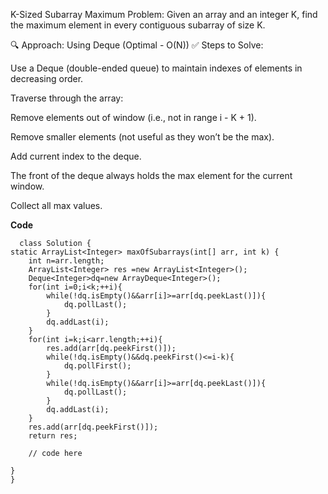  K-Sized Subarray Maximum
Problem:
Given an array and an integer K, find the maximum element in every contiguous subarray of size K.

🔍 Approach: Using Deque (Optimal - O(N))
✅ Steps to Solve:

Use a Deque (double-ended queue) to maintain indexes of elements in decreasing order.

Traverse through the array:

Remove elements out of window (i.e., not in range i - K + 1).

Remove smaller elements (not useful as they won’t be the max).

Add current index to the deque.

The front of the deque always holds the max element for the current window.

Collect all max values.


**Code**

      class Solution {
    static ArrayList<Integer> maxOfSubarrays(int[] arr, int k) {
        int n=arr.length;
        ArrayList<Integer> res =new ArrayList<Integer>();
        Deque<Integer>dq=new ArrayDeque<Integer>();
        for(int i=0;i<k;++i){
            while(!dq.isEmpty()&&arr[i]>=arr[dq.peekLast()]){
                dq.pollLast();
            }
            dq.addLast(i);
        }
        for(int i=k;i<arr.length;++i){
            res.add(arr[dq.peekFirst()]);
            while(!dq.isEmpty()&&dq.peekFirst()<=i-k){
                dq.pollFirst();
            }
            while(!dq.isEmpty()&&arr[i]>=arr[dq.peekLast()]){
                dq.pollLast();
            }
            dq.addLast(i);
        }
        res.add(arr[dq.peekFirst()]);
        return res;
        
        // code here
        
    }
    }
